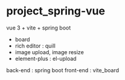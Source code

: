 # project_spring-vue
vue 3 + vite + spring boot
+ board
+ rich editor : quill
+ image upload, image resize
+ element-plus : el-upload 

back-end : spring boot
front-end : vite_board
